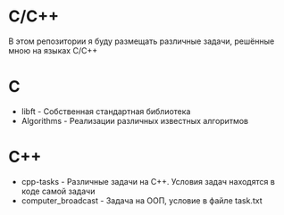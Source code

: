 # C/C++

В этом репозитории я буду размещать различные задачи, решённые мною на языках C/C++

# C
+ libft - Собственная стандартная библиотека
+ Algorithms - Реализации различных известных алгоритмов

# C++
+ cpp-tasks - Различные задачи на С++. Условия задач находятся в коде самой задачи
+ computer_broadcast - Задача на ООП, условие в файле task.txt
